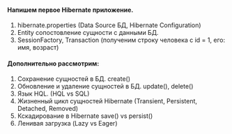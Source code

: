 #### Напишем первое Hibernate приложение.
1. hibernate.properties (Data Source БД, Hibernate Configuration) 
2. Entity сопостовление сущности с данными БД.
3. SessionFactory, Transaction (полученим строку человека с id = 1, его: имя, возраст)

#### Дополнительно рассмотрим:
1. Сохранение сущностей в БД. create()
2. Обновление и удаление сущностей в БД. update(), delete()
3. Язык HQL. (HQL vs SQL)
4. Жизненный цикл сущностей Hibernate (Transient, Persistent, Detached, Removed)
5. Кскадирование в Hibernate save() vs persist()
6. Ленивая загрузка (Lazy vs Eager)
